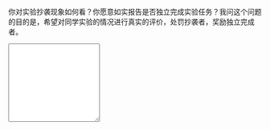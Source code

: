 你对实验抄袭现象如何看？你愿意如实报告是否独立完成实验任务？我问这个问题的目的是，希望对同学实验的情况进行真实的评价，处罚抄袭者，奖励独立完成者。
<div class="active-code">
<textarea rows="10" clos="100"></textarea>
<div><ipnut class="action-submit" type="submit" value="提交"></input></div>
</div>
